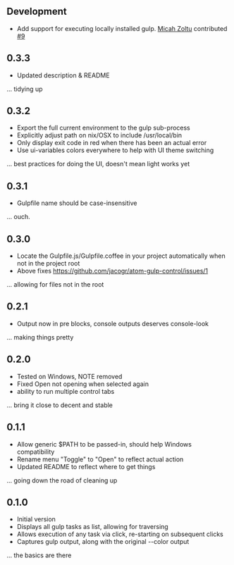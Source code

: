 ## Development

- Add support for executing locally installed gulp. [Micah Zoltu](https://github.com/Zoltu) contributed [#9](https://github.com/jacogr/atom-gulp-control/pull/9)

## 0.3.3

- Updated description & README

... tidying up

## 0.3.2

- Export the full current environment to the gulp sub-process
- Explicitly adjust path on nix/OSX to include /usr/local/bin
- Only display exit code in red when there has been an actual error
- Use ui-variables colors everywhere to help with UI theme switching

... best practices for doing the UI, doesn't mean light works yet

## 0.3.1

- Gulpfile name should be case-insensitive

... ouch.

## 0.3.0

- Locate the Gulpfile.js/Gulpfile.coffee in your project automatically when not in the project root
- Above fixes https://github.com/jacogr/atom-gulp-control/issues/1

... allowing for files not in the root

## 0.2.1

- Output now in pre blocks, console outputs deserves console-look

... making things pretty

## 0.2.0

- Tested on Windows, NOTE removed
- Fixed Open not opening when selected again
- ability to run multiple control tabs

... bring it close to decent and stable

## 0.1.1

- Allow generic $PATH to be passed-in, should help Windows compatibility
- Rename menu "Toggle" to "Open" to reflect actual action
- Updated README to reflect where to get things

... going down the road of cleaning up

## 0.1.0

- Initial version
- Displays all gulp tasks as list, allowing for traversing
- Allows execution of any task via click, re-starting on subsequent clicks
- Captures gulp output, along with the original --color output

... the basics are there
